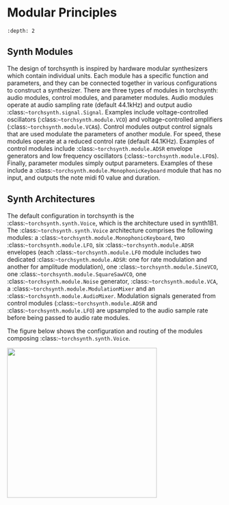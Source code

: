 Modular Principles
==================

```{contents}
:depth: 2
```

## Synth Modules

The design of torchsynth is inspired by hardware modular synthesizers
which contain individual units. Each module has a specific function
and parameters, and they can be connected together in various
configurations to construct a synthesizer. There are three types
of modules in torchsynth: audio modules, control modules, and
parameter modules. Audio modules operate at audio sampling rate
(default 44.1kHz) and output audio :class:`~torchsynth.signal.Signal`.
Examples include voltage-controlled oscillators
(:class:`~torchsynth.module.VCO`) and voltage-controlled amplifiers
(:class:`~torchsynth.module.VCA`s).  Control modules output control
signals that are used modulate the parameters of another module.
For speed, these modules operate at a reduced control rate (default
44.1KHz). Examples of control modules include
:class:`~torchsynth.module.ADSR` envelope generators and low frequency
oscillators (:class:`~torchsynth.module.LFO`s).  Finally, parameter
modules simply output parameters. Examples of these include a
:class:`~torchsynth.module.MonophonicKeyboard` module that has no
input, and outputs the note midi f0 value and duration.


## Synth Architectures

The default configuration in torchsynth is the
:class:`~torchsynth.synth.Voice`, which is the architecture used
in synth1B1. The :class:`~torchsynth.synth.Voice` architecture
comprises the following modules: a
:class:`~torchsynth.module.MonophonicKeyboard`, two
:class:`~torchsynth.module.LFO`, six :class:`~torchsynth.module.ADSR`
envelopes (each :class:`~torchsynth.module.LFO` module includes two
dedicated :class:`~torchsynth.module.ADSR`: one for rate modulation
and another for amplitude modulation), one
:class:`~torchsynth.module.SineVCO`, one
:class:`~torchsynth.module.SquareSawVCO`, one
:class:`~torchsynth.module.Noise` generator,
:class:`~torchsynth.module.VCA`, a
:class:`~torchsynth.module.ModulationMixer` and an
:class:`~torchsynth.module.AudioMixer`. Modulation signals generated
from control modules (:class:`~torchsynth.module.ADSR` and
:class:`~torchsynth.module.LFO`) are upsampled to the audio sample
rate before being passed to audio rate modules.

The figure below shows the configuration and
routing of the modules composing :class:`~torchsynth.synth.Voice`.

<img width="350px" src="../_static/images/Voice-diagram.svg">
